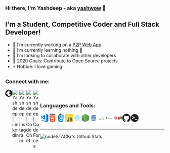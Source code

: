 ### Hi there, I'm Yashdeep - aka [yashwow] 👋

## I'm a Student, Competitive Coder and Full Stack Developer!
- 🔭 I’m currently working on a [P2P Web App]
- 🌱 I’m currently learning nothing 🤣
- 👯 I’m looking to collaborate with other developers
- 🥅 2020 Goals: Contribute to Open Source projects
- ⚡ Hobbie: I love gaming

### Connect with me:

[<img align="left" alt="Yashdeep" width="22px" src="https://raw.githubusercontent.com/iconic/open-iconic/master/svg/globe.svg" />][github]
[<img align="left" alt="Yashdeep | LinkedIn" width="22px" src="https://cdn.jsdelivr.net/npm/simple-icons@v3/icons/linkedin.svg" />][linkedin]
[<img align="left" alt="Yashdeep | Instagram" width="22px" src="https://cdn.jsdelivr.net/npm/simple-icons@v3/icons/instagram.svg" />][instagram]
[<img align="left" alt="Yashdeep | CodeChef" width="22px" src="https://www.stopstalk.com/stopstalk/static/images/codechef_logo.png?_rev=20200525084052" />][yashwow]
[<img align="left" alt="Yashdeep | CodeForces" width="22px" src="https://www.stopstalk.com/stopstalk/static/images/codeforces_logo.png?_rev=20200525084052" />][codeforces]

<br />

### Languages and Tools:

<img align="left" alt="Visual Studio Code" width="26px" src="https://raw.githubusercontent.com/github/explore/80688e429a7d4ef2fca1e82350fe8e3517d3494d/topics/visual-studio-code/visual-studio-code.png" />
<img align="left" alt="HTML5" width="26px" src="https://raw.githubusercontent.com/github/explore/80688e429a7d4ef2fca1e82350fe8e3517d3494d/topics/html/html.png" />
<img align="left" alt="CSS3" width="26px" src="https://raw.githubusercontent.com/github/explore/80688e429a7d4ef2fca1e82350fe8e3517d3494d/topics/css/css.png" />
<img align="left" alt="JavaScript" width="26px" src="https://raw.githubusercontent.com/github/explore/80688e429a7d4ef2fca1e82350fe8e3517d3494d/topics/javascript/javascript.png" />
<img align="left" alt="React" width="26px" src="https://raw.githubusercontent.com/github/explore/80688e429a7d4ef2fca1e82350fe8e3517d3494d/topics/react/react.png" />
<img align="left" alt="Node.js" width="26px" src="https://raw.githubusercontent.com/github/explore/80688e429a7d4ef2fca1e82350fe8e3517d3494d/topics/nodejs/nodejs.png" />
<img align="left" alt="SQL" width="26px" src="https://raw.githubusercontent.com/github/explore/80688e429a7d4ef2fca1e82350fe8e3517d3494d/topics/sql/sql.png" />
<img align="left" alt="MySQL" width="26px" src="https://raw.githubusercontent.com/github/explore/80688e429a7d4ef2fca1e82350fe8e3517d3494d/topics/mysql/mysql.png" />
<img align="left" alt="MongoDB" width="26px" src="https://raw.githubusercontent.com/github/explore/80688e429a7d4ef2fca1e82350fe8e3517d3494d/topics/mongodb/mongodb.png" />
<img align="left" alt="Git" width="26px" src="https://raw.githubusercontent.com/github/explore/80688e429a7d4ef2fca1e82350fe8e3517d3494d/topics/git/git.png" />
<img align="left" alt="GitHub" width="26px" src="https://raw.githubusercontent.com/github/explore/78df643247d429f6cc873026c0622819ad797942/topics/github/github.png" />
<img align="left" alt="Terminal" width="26px" src="https://raw.githubusercontent.com/github/explore/80688e429a7d4ef2fca1e82350fe8e3517d3494d/topics/terminal/terminal.png" />

<br />
<br />

---

<img align="left" alt="codeSTACKr's Github Stats" src="https://github-readme-stats.vercel.app/api?username=yash-93&show_icons=true&hide_border=true" />

[github]: https://github.com/yash-93
[linkedin]: https://www.linkedin.com/in/yashdeep-bachhas
[instagram]: https://www.instagram.com/yashdeepbachhas
[yashwow]: https://www.codechef.com/users/yashwow
[codeforces]: https://codeforces.com/profile/yashdeepbachhas93
[P2P Web App]: https://github.com/yash-93/MERN-Chat-App